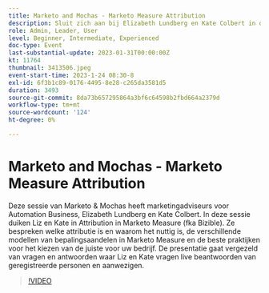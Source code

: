 ```yaml
---
title: Marketo and Mochas - Marketo Measure Attribution
description: Sluit zich aan bij Elizabeth Lundberg en Kate Colbert in deze Marketo & Mochas-sessie om de attributie in Marketo Measure te verkennen, inclusief aandelenmodellen, beste praktijken voor het selecteren van de juiste en live vragen en antwoorden om uw marketinginzichten te verbeteren.
role: Admin, Leader, User
level: Beginner, Intermediate, Experienced
doc-type: Event
last-substantial-update: 2023-01-31T00:00:00Z
kt: 11764
thumbnail: 3413506.jpeg
event-start-time: 2023-1-24 08:30-8
exl-id: 6f3b1c89-0176-4495-8e28-c265da3581d5
duration: 3493
source-git-commit: 8da73b657295864a3bf6c64598b2fbd664a2379d
workflow-type: tm+mt
source-wordcount: '124'
ht-degree: 0%

---
```


# Marketo and Mochas - Marketo Measure Attribution

Deze sessie van Marketo &amp; Mochas heeft marketingadviseurs voor Automation Business, Elizabeth Lundberg en Kate Colbert. In deze sessie duiken Liz en Kate in Attribution in Marketo Measure (fka Bizible). Ze bespreken welke attributie is en waarom het nuttig is, de verschillende modellen van bepalingsaandelen in Marketo Measure en de beste praktijken voor het kiezen van de juiste voor uw bedrijf. De presentatie gaat vergezeld van vragen en antwoorden waar Liz en Kate vragen live beantwoorden van geregistreerde personen en aanwezigen.

>[!VIDEO](https://video.tv.adobe.com/v/3413506/?quality=12&learn=on)
